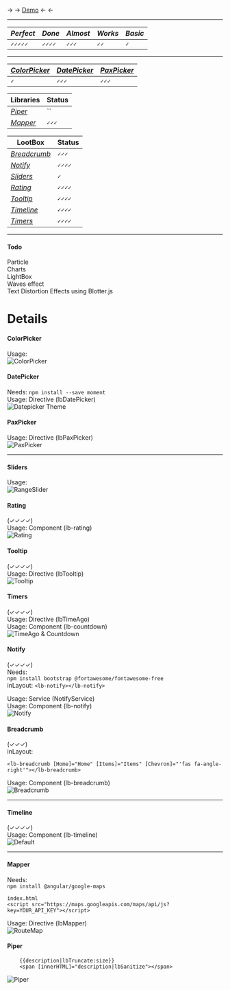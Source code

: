 &rightarrow; &rightarrow; 
[Demo](https://krsln.github.io/NgLootBox)
&leftarrow;  &leftarrow;  
___ 
 *Perfect* | *Done* | *Almost* | *Works* | *Basic*
  --- | --- | --- | --- | ---  
 `✓✓✓✓✓` | `✓✓✓✓` | `✓✓✓` | `✓✓`   | `✓`  
___
 *[ColorPicker](#colorpicker)* | *[DatePicker](#datepicker)* | *[PaxPicker](#paxpicker)*
  --- | ---  | ---  
 `✓`  | `✓✓✓`  | `✓✓✓`  

 Libraries | Status  
 --- | ---  
 *[Piper](#piper)* | ``  
 *[Mapper](#mapper)* | `✓✓✓` 
  
 LootBox | Status 
 --- | ---  
 *[Breadcrumb](#breadcrumb)* | `✓✓✓`  
 *[Notify](#notify)* | `✓✓✓✓`  
 *[Sliders](#sliders)* | `✓`  
 *[Rating](#rating)* | `✓✓✓✓`  
 *[Tooltip](#tooltip)* | `✓✓✓✓`  
 *[Timeline](#timeline)* | `✓✓✓✓`  
 *[Timers](#timers)* | `✓✓✓✓`  
___
#### Todo
Particle   
Charts  
LightBox  
Waves effect  
Text Distortion Effects using Blotter.js  

# Details
 
#### ColorPicker 
Usage:  
![](Screenshots/ColorPicker.png "ColorPicker")

#### DatePicker
Needs: `npm install --save moment`  
Usage: Directive (lbDatePicker)  
![](Screenshots/Datepicker_Colors.png "Datepicker Theme")

#### PaxPicker
Usage: Directive (lbPaxPicker)  
![](Screenshots/PaxPicker.png "PaxPicker") 
___

#### Sliders
Usage:  
![](Screenshots/RangeSlider.png "RangeSlider")

#### Rating
(✓✓✓✓)  
Usage: Component (lb-rating)  
![](Screenshots/Rating.png "Rating")

#### Tooltip
(✓✓✓✓)  
Usage: Directive (lbTooltip)  
![](Screenshots/Tooltip.png "Tooltip")

#### Timers
(✓✓✓✓)  
Usage: Directive (lbTimeAgo)  
Usage: Component (lb-countdown)  
![](Screenshots/Timer.png "TimeAgo & Countdown") 

#### Notify
(✓✓✓✓)  
Needs:  
`npm install bootstrap @fortawesome/fontawesome-free`  
inLayout: `<lb-notify></lb-notify>`  

Usage: Service (NotifyService)  
Usage: Component (lb-notify)  
![](Screenshots/Notify.png "Notify") 
 
#### Breadcrumb   
(✓✓✓)  
inLayout: 
```
<lb-breadcrumb [Home]="Home" [Items]="Items" [Chevron]="'fas fa-angle-right'"></lb-breadcrumb>
```  
 
Usage: Component (lb-breadcrumb)  
![](Screenshots/Breadcrumb_2020-01-14.png "Breadcrumb") 

___ 
#### Timeline
(✓✓✓✓)  
Usage: Component (lb-timeline)  
![](Screenshots/Timeline_Default_2020-01-10.png "Default") 

___ 

#### Mapper
Needs:  
`npm install @angular/google-maps`
```
index.html
<script src="https://maps.googleapis.com/maps/api/js?key=YOUR_API_KEY"></script>
```  

Usage: Directive (lbMapper)  
![](Screenshots/Mapper_RouteMap.png "RouteMap")

#### Piper
        {{description|lbTruncate:size}}
        <span [innerHTML]="description|lbSanitize"></span>
![](Screenshots/Piper.png "Piper") 
